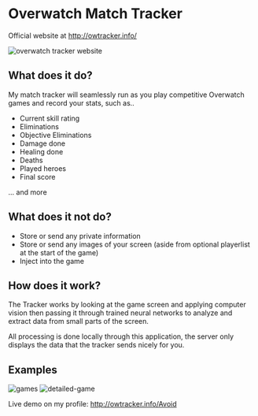 # Overwatch Match Tracker
Official website at http://owtracker.info/

![overwatch tracker website](https://i.imgur.com/yaC0p57.png)
## What does it do?
My match tracker will seamlessly run as you play competitive Overwatch games and record your stats, such as..
* Current skill rating
* Eliminations
* Objective Eliminations
* Damage done
* Healing done
* Deaths
* Played heroes
* Final score

... and more

## What does it **not** do?
* Store or send any private information
* Store or send any images of your screen (aside from optional playerlist at the start of the game)
* Inject into the game

## How does it work?
The Tracker works by looking at the game screen and applying computer vision then passing it through trained neural networks to analyze and extract data from small parts of the screen.

All processing is done locally through this application, the server only displays the data that the tracker sends nicely for you.

## Examples
![games](http://owtracker.info/images/games.jpg)
![detailed-game](http://owtracker.info/images/detailed-game.jpg)

Live demo on my profile: http://owtracker.info/Avoid

